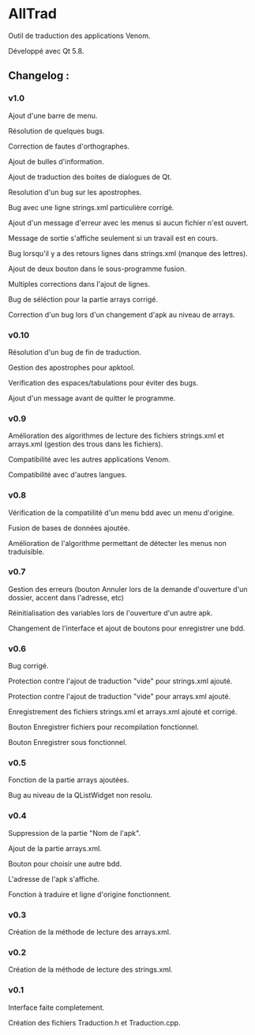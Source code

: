 # AllTrad
Outil de traduction des applications Venom.

Développé avec Qt 5.8. 

## Changelog :

### v1.0

Ajout d'une barre de menu.

Résolution de quelques bugs.

Correction de fautes d'orthographes.

Ajout de bulles d'information.

Ajout de traduction des boites de dialogues de Qt.

Resolution d'un bug sur les apostrophes.

Bug avec une ligne strings.xml particulière corrigé.

Ajout d'un message d'erreur avec les menus si aucun fichier n'est ouvert.

Message de sortie s'affiche seulement si un travail est en cours.

Bug lorsqu'il y a des retours lignes dans strings.xml (manque des lettres).

Ajout de deux bouton dans le sous-programme fusion.

Multiples corrections dans l'ajout de lignes.

Bug de séléction pour la partie arrays corrigé.

Correction d'un bug lors d'un changement d'apk au niveau de arrays.


### v0.10

Résolution d'un bug de fin de traduction.

Gestion des apostrophes pour apktool.

Verification des espaces/tabulations pour éviter des bugs.

Ajout d'un message avant de quitter le programme.


### v0.9

Amélioration des algorithmes de lecture des fichiers strings.xml et arrays.xml (gestion des trous dans les fichiers).

Compatibilité avec les autres applications Venom.

Compatibilité avec d'autres langues.


### v0.8

Vérification de la compatiilité d'un menu bdd avec un menu d'origine.

Fusion de bases de données ajoutée.

Amélioration de l'algorithme permettant de détecter les menus non traduisible.


### v0.7

Gestion des erreurs (bouton Annuler lors de la demande d'ouverture d'un dossier, accent dans l'adresse, etc)

Réinitialisation des variables lors de l'ouverture d'un autre apk.

Changement de l'interface et ajout de boutons pour enregistrer une bdd.


### v0.6

Bug corrigé.

Protection contre l'ajout de traduction "vide" pour strings.xml ajouté.

Protection contre l'ajout de traduction "vide" pour arrays.xml ajouté.

Enregistrement des fichiers strings.xml et arrays.xml ajouté et corrigé.

Bouton Enregistrer fichiers pour recompilation fonctionnel.

Bouton Enregistrer sous fonctionnel.


### v0.5

Fonction de la partie arrays ajoutées.

Bug au niveau de la QListWidget non resolu.


### v0.4

Suppression de la partie "Nom de l'apk".

Ajout de la partie arrays.xml.

Bouton pour choisir une autre bdd.

L'adresse de l'apk s'affiche.

Fonction à traduire et ligne d'origine fonctionnent.


### v0.3

Création de la méthode de lecture des arrays.xml.


### v0.2

Création de la méthode de lecture des strings.xml.


### v0.1

Interface faite completement.

Création des fichiers Traduction.h et Traduction.cpp.
